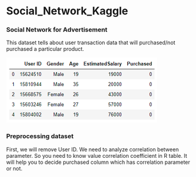 # Social_Network_Kaggle

### Social Network for Advertisement
This dataset tells about user transaction data that will purchased/not purchased a particular product.

![](Dataset.PNG)

### Preprocessing dataset
First, we will remove User ID. We need to analyze correlation between parameter.
So you need to know value correlation coefficient in R table.
It will help you to decide purchased column which has correlation parameter or not.
